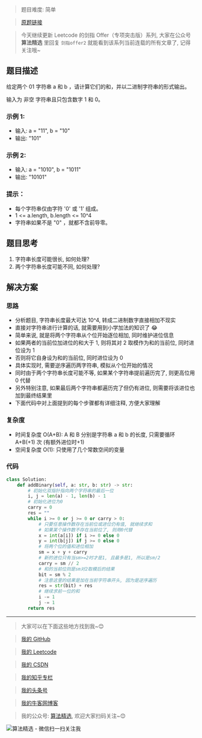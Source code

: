 > 题目难度: 简单

> [原题链接](https://leetcode.cn/problems/JFETK5/)

> 今天继续更新 Leetcode 的剑指 Offer（专项突击版）系列, 大家在公众号 **算法精选** 里回复 `剑指offer2` 就能看到该系列当前连载的所有文章了, 记得关注哦~

## 题目描述

给定两个 01 字符串 a 和 b ，请计算它们的和，并以二进制字符串的形式输出。

输入为 非空 字符串且只包含数字 1 和 0。

### 示例 1:

- 输入: a = "11", b = "10"
- 输出: "101"

### 示例 2:

- 输入: a = "1010", b = "1011"
- 输出: "10101"

### 提示：

- 每个字符串仅由字符 '0' 或 '1' 组成。
- 1 <= a.length, b.length <= 10^4
- 字符串如果不是 "0" ，就都不含前导零。

## 题目思考

1. 字符串长度可能很长, 如何处理?
2. 两个字符串长度可能不同, 如何处理?

## 解决方案

### 思路

- 分析题目, 字符串长度最大可达 10^4, 转成二进制数字直接相加不现实
- 直接对字符串进行计算的话, 就需要用到小学加法的知识了 😂
- 简单来说, 就是将两个字符串从个位开始逐位相加, 同时维护进位信息
- 如果两者的当前位加进位的和大于 1, 则将其对 2 取模作为和的当前位, 同时进位设为 1
- 否则将它自身设为和的当前位, 同时进位设为 0
- 具体实现时, 需要逆序遍历两字符串, 模拟从个位开始的情况
- 同时由于两个字符串长度可能不等, 如果某个字符串提前遍历完了, 则更高位用 0 代替
- 另外特别注意, 如果最后两个字符串都遍历完了但仍有进位, 则需要将该进位也加到最终结果里
- 下面代码中对上面提到的每个步骤都有详细注释, 方便大家理解

### 复杂度

- 时间复杂度 O(A+B): A 和 B 分别是字符串 a 和 b 的长度, 只需要循环 A+B(+1) 次 (有额外进位时+1)
- 空间复杂度 O(1): 只使用了几个常数空间的变量

### 代码

```python
class Solution:
    def addBinary(self, a: str, b: str) -> str:
        # 初始化双指针指向两个字符串的最后一位
        i, j = len(a) - 1, len(b) - 1
        # 初始化进位为0
        carry = 0
        res = ""
        while i >= 0 or j >= 0 or carry > 0:
            # 只要任意操作数存在当前位或进位仍有值, 就继续求和
            # 如果某个操作数不存在当前位了, 则用0代替
            x = int(a[i]) if i >= 0 else 0
            y = int(b[j]) if j >= 0 else 0
            # 将两个位的值和进位相加
            sm = x + y + carry
            # 新的进位只有当sm>=2时才是1, 且最多是1, 所以是sm/2
            carry = sm // 2
            # 和的当前位则是sm对2取模后的结果
            bit = sm % 2
            # 注意这里的结果是加在当前字符串开头, 因为是逆序遍历
            res = str(bit) + res
            # 继续求前一位的和
            i -= 1
            j -= 1
        return res
```

---

> 大家可以在下面这些地方找到我~😊

> [我的 GitHub](https://github.com/zjulyx)

> [我的 Leetcode](https://leetcode-cn.com/u/suibianfahui/)

> [我的 CSDN](https://me.csdn.net/zjulyx1993)

> [我的知乎专栏](https://zhuanlan.zhihu.com/c_1242508721932464128)

> [我的头条号](https://www.toutiao.com/c/user/1090304683804520/#mid=1671643017345028)

> [我的牛客网博客](https://blog.nowcoder.net/zjulyx)

> 我的公众号: [算法精选](https://mp.weixin.qq.com/s?__biz=MzA5MDk1MjI5MA==&mid=2247484158&idx=1&sn=90176bac32cf7af40e4074c721fd8a95&chksm=900285f3a7750ce5a068c9c9773781461819633f2fd60533732637ec9520c908371ebc218d49&scene=178&cur_album_id=1386231241346859009#rd), 欢迎大家扫码关注~😊

![算法精选 - 微信扫一扫关注我](https://pic1.zhimg.com/80/v2-7c988a7b35886df51596ef23616764ac_1440w.jpg)
